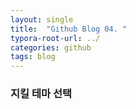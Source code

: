 ```yaml
---
layout: single
title:  "Github Blog 04. "
typora-root-url: ../
categories: github
tags: blog
---
```






### 지킬 테마 선택

